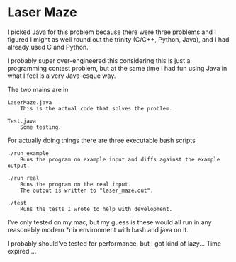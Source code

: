 Laser Maze
==========

I picked Java for this problem because there were three problems and I figured
I might as well round out the trinity (C/C++, Python, Java), and I had already
used C and Python.

I probably super over-engineered this considering this is just a programming
contest problem, but at the same time I had fun using Java in what I feel is
a very Java-esque way.

The two mains are in

	LaserMaze.java
		This is the actual code that solves the problem.

	Test.java
		Some testing.

For actually doing things there are three executable bash scripts

	./run_example
		Runs the program on example input and diffs against the example output.

	./run_real
		Runs the program on the real input.
		The output is written to "laser_maze.out".

	./test
		Runs the tests I wrote to help with development.

I've only tested on my mac, but my guess is these would all run in any
reasonably modern *nix environment with bash and java on it.

I probably should've tested for performance, but I got kind of lazy...
Time expired ... 